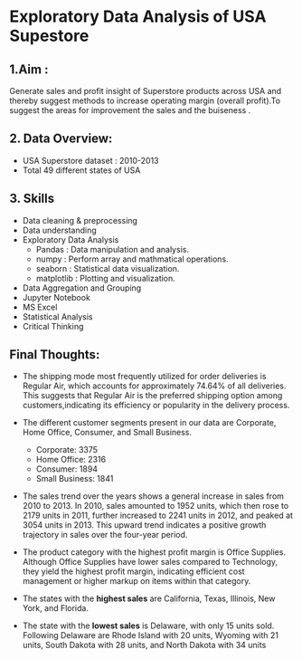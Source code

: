 # Exploratory Data Analysis of USA Supestore

## 1.Aim :

Generate sales and profit insight of Superstore products across USA and thereby suggest methods to increase operating margin (overall profit).To suggest the areas for improvement the sales and the buiseness .

## 2. Data Overview: 
- USA Superstore dataset : 2010-2013
- Total 49 different states of USA

## 3. Skills
* Data cleaning & preprocessing
* Data understanding
* Exploratory Data Analysis
  - Pandas : Data manipulation and analysis.
  - numpy : Perform array and mathmatical operations.
  - seaborn : Statistical data visualization.
  - matplotlib : Plotting and visualization.
* Data Aggregation and Grouping
* Jupyter Notebook
* MS Excel
* Statistical Analysis
* Critical Thinking

## Final Thoughts:
- The shipping mode most frequently utilized for order deliveries is Regular Air, which accounts for approximately 74.64% of all deliveries. This suggests that Regular Air is the preferred shipping option among customers,indicating its efficiency or popularity in the delivery process.

- The different customer segments present in our data are Corporate, Home Office, Consumer, and Small Business.
  - Corporate: 3375
  - Home Office: 2316
  - Consumer: 1894
  - Small Business: 1841

- The sales trend over the years shows a general increase in sales from 2010 to 2013. In 2010, sales amounted to 1952 units, which then rose to 2179 units in 2011, further increased to 2241 units in 2012, and peaked at 3054 units in 2013. This upward trend indicates a positive growth trajectory in sales over the four-year period.

- The product category with the highest profit margin is Office Supplies. Although Office Supplies have lower sales compared to Technology, they yield the highest profit margin, indicating efficient cost management or higher markup on items within that category.

- The states with the **highest sales** are California, Texas, Illinois, New York, and Florida.

- The state with the **lowest sales** is Delaware, with only 15 units sold. Following Delaware are Rhode Island with 20 units, Wyoming with 21 units, South Dakota with 28 units, and North Dakota with 34 units
